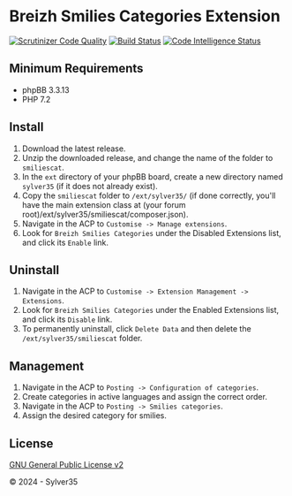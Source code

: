 # Breizh Smilies Categories Extension

[![Scrutinizer Code Quality](https://scrutinizer-ci.com/g/Sylver35/smiliescat/badges/quality-score.png?b=1.6.0)](https://scrutinizer-ci.com/g/Sylver35/smiliescat/?branch=1.6.0)
[![Build Status](https://scrutinizer-ci.com/g/Sylver35/smiliescat/badges/build.png?b=1.6.0)](https://scrutinizer-ci.com/g/Sylver35/smiliescat/build-status/1.6.0)
[![Code Intelligence Status](https://scrutinizer-ci.com/g/Sylver35/smiliescat/badges/code-intelligence.svg?b=1.6.0)](https://scrutinizer-ci.com/code-intelligence)

## Minimum Requirements
* phpBB 3.3.13
* PHP 7.2

## Install
1. Download the latest release.
2. Unzip the downloaded release, and change the name of the folder to `smiliescat`.
3. In the `ext` directory of your phpBB board, create a new directory named `sylver35` (if it does not already exist).
4. Copy the `smiliescat` folder to `/ext/sylver35/` (if done correctly, you'll have the main extension class at (your forum root)/ext/sylver35/smiliescat/composer.json).
5. Navigate in the ACP to `Customise -> Manage extensions`.
6. Look for `Breizh Smilies Categories` under the Disabled Extensions list, and click its `Enable` link.

## Uninstall
1. Navigate in the ACP to `Customise -> Extension Management -> Extensions`.
2. Look for `Breizh Smilies Categories` under the Enabled Extensions list, and click its `Disable` link.
3. To permanently uninstall, click `Delete Data` and then delete the `/ext/sylver35/smiliescat` folder.

## Management
1. Navigate in the ACP to `Posting -> Configuration of categories`.
2. Create categories in active languages and assign the correct order.
3. Navigate in the ACP to `Posting -> Smilies categories`.
4. Assign the desired category for smilies.

## License
[GNU General Public License v2](http://opensource.org/licenses/GPL-2.0)

© 2024 - Sylver35